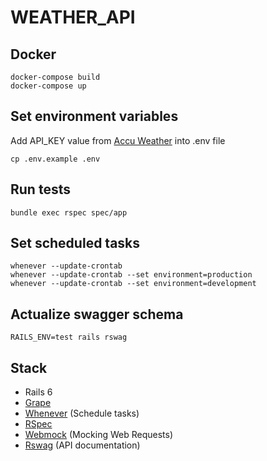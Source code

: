 # WEATHER_API

## Docker
```
docker-compose build
docker-compose up
```

## Set environment variables
Add API_KEY value from [Accu Weather](https://developer.accuweather.com/) into .env file
```
cp .env.example .env
```

## Run tests
```
bundle exec rspec spec/app
```

## Set scheduled tasks
```
whenever --update-crontab
whenever --update-crontab --set environment=production
whenever --update-crontab --set environment=development
```

## Actualize swagger schema
```
RAILS_ENV=test rails rswag
```

## Stack
* Rails 6
* [Grape](https://github.com/ruby-grape/grape)
* [Whenever](https://github.com/javan/whenever) (Schedule tasks)
* [RSpec](https://github.com/rspec/rspec-rails)
* [Webmock](https://github.com/bblimke/webmock) (Mocking Web Requests)
* [Rswag](https://github.com/rswag/rswag) (API documentation)
